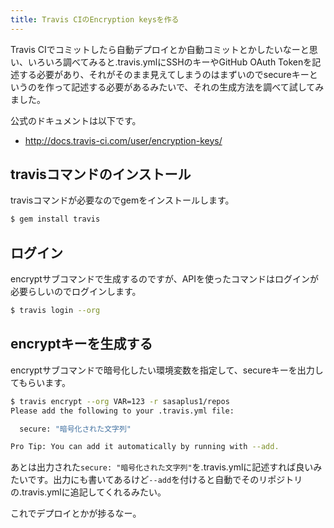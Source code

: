 ```yaml
---
title: Travis CIのEncryption keysを作る
---
```

Travis CIでコミットしたら自動デプロイとか自動コミットとかしたいなーと思い、いろいろ調べてみると.travis.ymlにSSHのキーやGitHub OAuth Tokenを記述する必要があり、それがそのまま見えてしまうのはまずいのでsecureキーというのを作って記述する必要があるみたいで、それの生成方法を調べて試してみました。

公式のドキュメントは以下です。

- http://docs.travis-ci.com/user/encryption-keys/

## travisコマンドのインストール

travisコマンドが必要なのでgemをインストールします。

```sh
$ gem install travis
```

## ログイン

encryptサブコマンドで生成するのですが、APIを使ったコマンドはログインが必要らしいのでログインします。

```sh
$ travis login --org
```

## encryptキーを生成する

encryptサブコマンドで暗号化したい環境変数を指定して、secureキーを出力してもらいます。

```sh
$ travis encrypt --org VAR=123 -r sasaplus1/repos
Please add the following to your .travis.yml file:

  secure: "暗号化された文字列"

Pro Tip: You can add it automatically by running with --add.
```

あとは出力された`secure: "暗号化された文字列"`を.travis.ymlに記述すれば良いみたいです。出力にも書いてあるけど`--add`を付けると自動でそのリポジトリの.travis.ymlに追記してくれるみたい。

これでデプロイとかが捗るなー。
